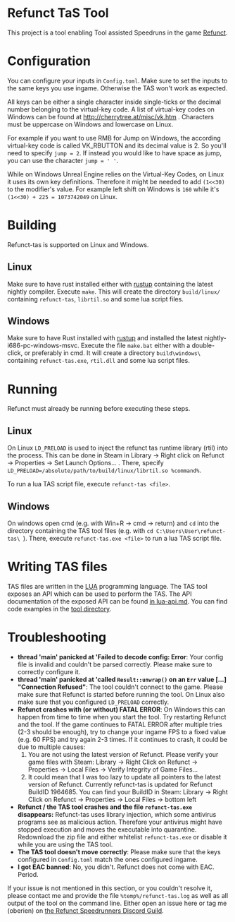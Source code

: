 # Refunct TaS Tool

This project is a tool enabling Tool assisted Speedruns in the game
[Refunct](http://refunctgame.com/).

# Configuration

You can configure your inputs in `Config.toml`.
Make sure to set the inputs to the same keys you use ingame.
Otherwise the TAS won't work as expected.

All keys can be either a single character inside single-ticks or the decimal
number belonging to the virtual-key code.
A list of virtual-key codes on Windows can be found at
http://cherrytree.at/misc/vk.htm .
Characters must be uppercase on Windows and lowercase on Linux.

For example if you want to use RMB for Jump on Windows, the according virtual-key
code is called VK_RBUTTON and its decimal value is 2. So you'll need to specify
`jump = 2`.
If instead you would like to have space as jump, you can use the character
`jump = ' '`.

While on Windows Unreal Engine relies on the Virtual-Key Codes, on Linux it uses
its own key definitions.
Therefore it might be needed to add `(1<<30)` to the modifier's value.
For example left shift on Windows is `160` while it's
`(1<<30) + 225 = 1073742049` on Linux.

# Building

Refunct-tas is supported on Linux and Windows.

## Linux

Make sure to have rust installed either with [rustup](https://www.rustup.rs/)
containing the latest nightly compiler.
Execute `make`.
This will create the directory `build/linux/` containing `refunct-tas`,
`librtil.so` and some lua script files.

## Windows

Make sure to have Rust installed with [rustup](https://www.rustup.rs/) and
installed the latest nightly-i686-pc-windows-msvc.
Execute the file `make.bat` either with a double-click, or preferably in cmd.
It will create a directory `build\windows\ ` containing `refunct-tas.exe`,
`rtil.dll` and some lua script files.

# Running

Refunct must already be running before executing these steps.

## Linux

On Linux `LD_PRELOAD` is used to inject the refunct tas runtime library (rtil)
into the process.
This can be done in Steam in Library → Right click on Refunct → Properties →
Set Launch Options... .
There, specify `LD_PRELOAD=/absolute/path/to/build/linux/librtil.so %command%`.

To run a lua TAS script file, execute `refunct-tas <file>`.

## Windows

On windows open cmd (e.g. with Win+R → cmd → return) and `cd` into the directory
containing the TAS tool files (e.g. with `cd C:\Users\User\refunct-tas\ `).
There, execute `refunct-tas.exe <file>` to run a lua TAS script file.

# Writing TAS files

TAS files are written in the [LUA](https://www.lua.org/) programming language.
The TAS tool exposes an API which can be used to perform the TAS.
The API documentation of the exposed API can be found [in lua-api.md](/docs/lua-api.md).
You can find code examples in the [tool directory](tool/).

# Troubleshooting

* **thread 'main' panicked at 'Failed to decode config: Error**:
  Your config file is invalid and couldn't be parsed correctly.
  Please make sure to correctly configure it.
* **thread 'main' panicked at 'called `Result::unwrap()` on an `Err` value [...] "Connection Refused"**:
  The tool couldn't connect to the game.
  Please make sure that Refunct is started before running the tool.
  On Linux also make sure that you configured `LD_PRELOAD` correctly.
* **Refunct crashes with (or without) FATAL ERROR**:
  On Windows this can happen from time to time when you start the tool.
  Try restarting Refunct and the tool.
  If the game continues to FATAL ERROR after multiple tries (2-3 should be enough),
  try to change your ingame FPS to a fixed value (e.g. 60 FPS) and try again 2-3 times.
  If it continues to crash, it could be due to multiple causes:
    1. You are not using the latest version of Refunct.
        Please verify your game files with Steam: Library → Right Click on Refunct →
        Properties → Local Files → Verify Integrity of Game Files...
    1. It could mean that I was too lazy to update all pointers to the latest version
        of Refunct.
        Currently refunct-tas is updated for Refunct BuildID 1964685.
        You can find your BuildID in Steam: Library → Right Click on Refunct →
        Properties → Local Files → bottom left
* **Refunct / the TAS tool crashes and the file `refunct-tas.exe` disappears:**
  Refunct-tas uses library injection, which some antivirus programs see as malicious
  action.
  Therefore your antivirus might have stopped execution and moves the executable
  into quarantine.
  Redownload the zip file and either whitelist `refunct-tas.exe` or disable it
  while you are using the TAS tool.
* **The TAS tool doesn't move correctly**:
  Please make sure that the keys configured in `Config.toml` match the ones
  configured ingame.
* **I got EAC banned**:
  No, you didn't. Refunct does not come with EAC. Period.

If your issue is not mentioned in this section, or you couldn't resolve it,
please contact me and provide the file `%temp%/refunct-tas.log` as well as all
output of the tool on the command line.
Either open an issue here or tag me (oberien) on
[the Refunct Speedrunners Discord Guild](https://discord.gg/Df8pHA7).

